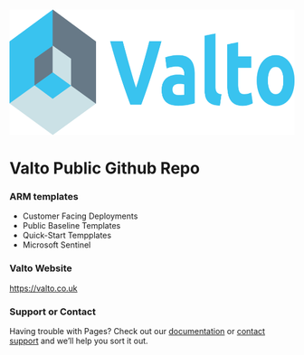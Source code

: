 <!-- PROJECT LOGO -->
<br />
<p align="left">
  <a href="https://valto.co.uk">
    <img src="Images/Valto.png" alt="Logo" width="682" height="222">
  </a>


# Valto Public Github Repo

### ARM templates
* Customer Facing Deployments
* Public Baseline Templates
* Quick-Start Tempplates
* Microsoft Sentinel

### Valto Website

https://valto.co.uk


### Support or Contact

Having trouble with Pages? Check out our [documentation](https://help.github.com/categories/github-pages-basics/) or [contact support](https://github.com/contact) and we’ll help you sort it out.
